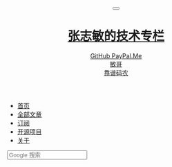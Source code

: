 <div class="sticky-top">
  <header class="navbar navbar-expand-md navbar-light d-print-none">
    <div class="container-xl">
      <button class="navbar-toggler" type="button" data-bs-toggle="collapse" data-bs-target="#navbar-menu" aria-controls="navbar-menu" aria-expanded="false" aria-label="Toggle navigation">
        <span class="navbar-toggler-icon"></span>
      </button>
      <h1 class="navbar-brand navbar-brand-autodark d-none-navbar-horizontal pe-0 pe-md-3">
        <a href="index.html">张志敏的技术专栏</a>
      </h1>
      <div class="navbar-nav flex-row order-md-last">
        <div class="nav-item d-none d-md-flex me-3">
          <div class="btn-list">
            <a href="https://github.com/beginor" class="btn" target="_blank" rel="noreferrer">
              <i class="icon ti ti-brand-github"></i>
              GitHub
            </a>
            <a href="http://paypal.me/beginor" class="btn" target="_blank" rel="noreferrer">
              <i class="icon ti ti-brand-paypal text-red"></i>
              PayPal.Me
            </a>
          </div>
        </div>
        <div class="d-none d-md-flex">
          <a href="?theme=dark" class="nav-link px-0 hide-theme-dark" data-bs-toggle="tooltip" data-bs-placement="bottom" aria-label="启用深色模式" data-bs-original-title="启用深色模式">
            <i class="icon ti ti-moon"></i>
          </a>
          <a href="?theme=light" class="nav-link px-0 hide-theme-light" data-bs-toggle="tooltip" data-bs-placement="bottom" aria-label="启用浅色模式" data-bs-original-title="启用浅色模式">
            <i class="icon ti ti-sun"></i>
          </a>
        </div>
        <div class="nav-item ms-3">
          <a href="#" class="nav-link d-flex lh-1 text-reset p-0">
            <span class="avatar avatar-sm" style="background-image: url(https://avatars.githubusercontent.com/u/159065?v=4?v=3&s=88)"></span>
            <div class="d-none d-xl-block ps-2">
              <div>敏哥</div>
              <div class="mt-1 small text-muted">靠谱码农</div>
            </div>
          </a>
        </div>
      </div>
    </div>
  </header>
  <div class="navbar-expand-md">
    <div class="collapse navbar-collapse" id="navbar-menu">
      <div class="navbar navbar-light">
        <div class="container-xl">
          <ul class="navbar-nav">
            <li class="nav-item {% if page.navbar_active == 'index' %}active{% endif %}">
              <a class="nav-link" href="/index.html">
                <i class="icon ti ti-home me-1"></i> 首页
              </a>
            </li>
            <li class="nav-item {% if page.navbar_active == 'pages' %}active{% endif %}">
              <a class="nav-link" href="/pages.html">
                <i class="icon ti ti-list me-1"></i> 全部文章
              </a>
            </li>
            <li class="nav-item">
              <a class="nav-link" href="/atom.xml">
               <i class="icon ti ti-rss me-1"></i> 订阅
              </a>
            </li>
            <li class="nav-item {% if page.navbar_active == 'libraries' %}active{% endif %}">
              <a class="nav-link" href="/libraries.html">
                <i class="icon ti ti-brand-github me-1"></i> 开源项目
              </a>
            </li>
            <li class="nav-item {% if page.navbar_active == 'about' %}active{% endif %}">
              <a class="nav-link" href="/about.html">
                <i class="icon ti ti-info-square me-1"></i> 关于
              </a>
            </li>
          </ul>
          <div class="my-2 my-md-0 flex-grow-1 flex-md-grow-0 order-first order-md-last">
            <form role="search" method="get" target="_blank" action="https://www.google.com/search">
              <div class="input-icon">
                <span class="input-icon-addon">
                  <i class="icon ti ti-search"></i>
                </span>
                <input type="text" class="form-control" placeholder="Google 搜索" name="q" maxlength="200"/>
              </div>
              <input type="hidden" name="oe" value="GB2312" />
              <input type="hidden" name="hl" value="zh-CN" />
              <input type="hidden" name="as_sitesearch" value="beginor.github.io" />
            </form>
          </div>
        </div>
      </div>
    </div>
  </div>
</div>
